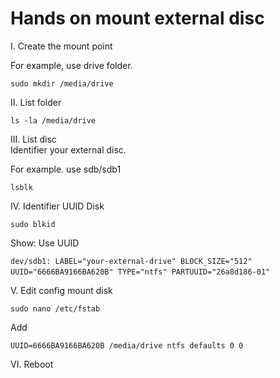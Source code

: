# Hands on mount external disc

I. Create the mount point

For example, use drive folder.

`sudo mkdir /media/drive`

II. List folder

`ls -la /media/drive`

III. List disc  
Identifier your external disc.

For example. use sdb/sdb1

`lsblk`

IV. Identifier UUID Disk

`sudo blkid`

Show: Use UUID

`dev/sdb1: LABEL="your-external-drive" BLOCK_SIZE="512" UUID="6666BA9166BA620B" TYPE="ntfs" PARTUUID="26a8d186-01"`  

V. Edit config mount disk

`sudo nano /etc/fstab`

Add

`UUID=6666BA9166BA620B /media/drive ntfs defaults 0 0`

VI. Reboot